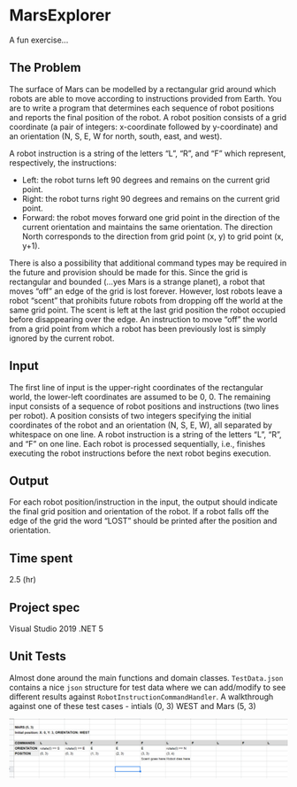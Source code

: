 # MarsExplorer
A fun exercise...

## The Problem
The surface of Mars can be modelled by a rectangular grid around which robots are able to
move according to instructions provided from Earth. You are to write a program that
determines each sequence of robot positions and reports the final position of the robot.
A robot position consists of a grid coordinate (a pair of integers: x-coordinate followed by
y-coordinate) and an orientation (N, S, E, W for north, south, east, and west).

A robot instruction is a string of the letters “L”, “R”, and “F” which represent, respectively, the
instructions:

* Left: the robot turns left 90 degrees and remains on the current grid point.
* Right: the robot turns right 90 degrees and remains on the current grid point.
* Forward: the robot moves forward one grid point in the direction of the current orientation and maintains the same orientation. The direction North corresponds to the direction from grid point (x, y) to grid point (x, y+1).

There is also a possibility that additional command types may be required in the future and provision should be made for this. Since the grid is rectangular and bounded (…yes Mars is a strange planet), a robot that
moves “off” an edge of the grid is lost forever. However, lost robots leave a robot “scent” that prohibits future robots from dropping off the world at the same grid point. The scent is left at
the last grid position the robot occupied before disappearing over the edge. An instruction to move “off” the world from a grid point from which a robot has been previously lost is simply
ignored by the current robot.

## Input
The first line of input is the upper-right coordinates of the rectangular world, the lower-left
coordinates are assumed to be 0, 0.
The remaining input consists of a sequence of robot positions and instructions (two lines per
robot). A position consists of two integers specifying the initial coordinates of the robot and
an orientation (N, S, E, W), all separated by whitespace on one line. A robot instruction is a
string of the letters “L”, “R”, and “F” on one line.
Each robot is processed sequentially, i.e., finishes executing the robot instructions before the
next robot begins execution.

## Output
For each robot position/instruction in the input, the output should indicate the final grid
position and orientation of the robot. If a robot falls off the edge of the grid the word “LOST”
should be printed after the position and orientation.

## Time spent
2.5 (hr)

## Project spec
Visual Studio 2019
.NET 5

## Unit Tests
Almost done around the main functions and domain classes. `TestData.json` contains a nice `json` structure for test data where we can add/modify to see different results against `RobotInstructionCommandHandler`.
A walkthrough against one of these test cases - intials (0, 3) WEST and Mars (5, 3)

<p>
   <img src='https://github.com/AliAshoori/MarsExplorer/blob/master/UnitTest-Walkthrough.PNG' alt='unittest-walkthrough' />
</p>
